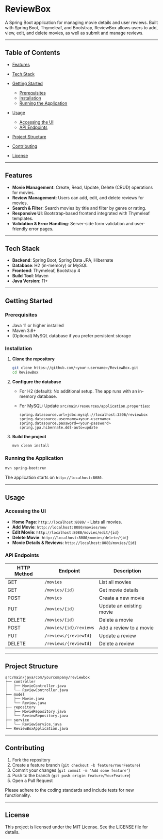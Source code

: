 # ReviewBox

A Spring Boot application for managing movie details and user reviews. Built with Spring Boot, Thymeleaf, and Bootstrap, ReviewBox allows users to add, view, edit, and delete movies, as well as submit and manage reviews.

---

## Table of Contents

* [Features](#features)
* [Tech Stack](#tech-stack)
* [Getting Started](#getting-started)

  * [Prerequisites](#prerequisites)
  * [Installation](#installation)
  * [Running the Application](#running-the-application)
* [Usage](#usage)

  * [Accessing the UI](#accessing-the-ui)
  * [API Endpoints](#api-endpoints)
* [Project Structure](#project-structure)
* [Contributing](#contributing)
* [License](#license)

---

## Features

* **Movie Management**: Create, Read, Update, Delete (CRUD) operations for movies.
* **Review Management**: Users can add, edit, and delete reviews for movies.
* **Search & Filter**: Search movies by title and filter by genre or rating.
* **Responsive UI**: Bootstrap-based frontend integrated with Thymeleaf templates.
* **Validation & Error Handling**: Server-side form validation and user-friendly error pages.

---

## Tech Stack

* **Backend**: Spring Boot, Spring Data JPA, Hibernate
* **Database**: H2 (in-memory) or MySQL
* **Frontend**: Thymeleaf, Bootstrap 4
* **Build Tool**: Maven
* **Java Version**: 11+

---

## Getting Started

### Prerequisites

* Java 11 or higher installed
* Maven 3.6+
* (Optional) MySQL database if you prefer persistent storage

### Installation

1. **Clone the repository**

   ```bash
   git clone https://github.com/<your-username>/ReviewBox.git
   cd ReviewBox
   ```

2. **Configure the database**

   * For H2 (default): No additional setup. The app runs with an in-memory database.
   * For MySQL: Update `src/main/resources/application.properties`:

     ```properties
     spring.datasource.url=jdbc:mysql://localhost:3306/reviewbox
     spring.datasource.username=<your-username>
     spring.datasource.password=<your-password>
     spring.jpa.hibernate.ddl-auto=update
     ```

3. **Build the project**

   ```bash
   mvn clean install
   ```

### Running the Application

```bash
mvn spring-boot:run
```

The application starts on `http://localhost:8080`.

---

## Usage

### Accessing the UI

* **Home Page**: `http://localhost:8080/` - Lists all movies.
* **Add Movie**: `http://localhost:8080/movies/new`
* **Edit Movie**: `http://localhost:8080/movies/edit/{id}`
* **Delete Movie**: `http://localhost:8080/movies/delete/{id}`
* **Movie Details & Reviews**: `http://localhost:8080/movies/{id}`

### API Endpoints

| HTTP Method | Endpoint               | Description              |
| ----------- | ---------------------- | ------------------------ |
| GET         | `/movies`              | List all movies          |
| GET         | `/movies/{id}`         | Get movie details        |
| POST        | `/movies`              | Create a new movie       |
| PUT         | `/movies/{id}`         | Update an existing movie |
| DELETE      | `/movies/{id}`         | Delete a movie           |
| POST        | `/movies/{id}/reviews` | Add a review to a movie  |
| PUT         | `/reviews/{reviewId}`  | Update a review          |
| DELETE      | `/reviews/{reviewId}`  | Delete a review          |

---

## Project Structure

```
src/main/java/com/yourcompany/reviewbox
├── controller
│   ├── MovieController.java
│   └── ReviewController.java
├── model
│   ├── Movie.java
│   └── Review.java
├── repository
│   ├── MovieRepository.java
│   └── ReviewRepository.java
├── service
│   └── ReviewService.java
└── ReviewBoxApplication.java
```

---

## Contributing

1. Fork the repository
2. Create a feature branch (`git checkout -b feature/YourFeature`)
3. Commit your changes (`git commit -m 'Add some feature'`)
4. Push to the branch (`git push origin feature/YourFeature`)
5. Open a Pull Request

Please adhere to the coding standards and include tests for new functionality.

---

## License

This project is licensed under the MIT License. See the [LICENSE](LICENSE) file for details.
